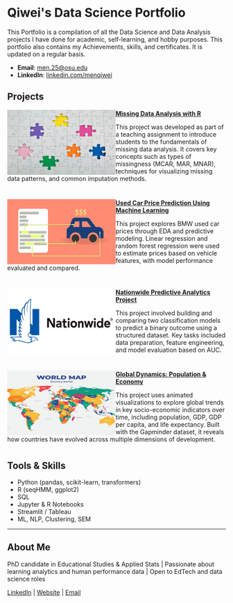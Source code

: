 # Qiwei's Data Science Portfolio

This Portfolio is a compilation of all the Data Science and Data Analysis projects I have done for academic, self-learning, and hobby purposes. This portfolio also contains my Achievements, skills, and certificates. It is updated on a regular basis.

- **Email**: [men.25@osu.edu](men.25@osu.edu)
- **LinkedIn**: [linkedin.com/menqiwei](https://www.linkedin.com/in/qiwei-men-012a341a7/)


## Projects

<img align="left" width="250" height="150" src="https://github.com/menqiwei/Portfolio/blob/main/Images/Missing_Data_Cover.jpeg"> **[Missing Data Analysis with R](https://github.com/menqiwei/Missing-Data-Imputation-Tutorial)**

This project was developed as part of a teaching assignment to introduce students to the fundamentals of missing data analysis. It covers key concepts such as types of missingness (MCAR, MAR, MNAR), techniques for visualizing missing data patterns, and common imputation methods. 

#

<img align="left" width="250" height="150" src="https://github.com/menqiwei/Portfolio/blob/main/Images/car-price-prediction.png"> **[Used Car Price Prediction Using Machine Learning](https://github.com/menqiwei/BMW-Used-Car-Price-Prediction)**

This project explores BMW used car prices through EDA and predictive modeling. Linear regression and random forest regression were used to estimate prices based on vehicle features, with model performance evaluated and compared.

#

<img align="left" width="250" height="150" src="https://github.com/menqiwei/Portfolio/blob/main/Images/Nationwide-Mutual-Insurance-Company-logo-2.png"> **[Nationwide Predictive Analytics Project](https://github.com/menqiwei/Nationwide-Modeling-Exercise)**

This project involved building and comparing two classification models to predict a binary outcome using a structured dataset. Key tasks included data preparation, feature engineering, and model evaluation based on AUC.

#

<img align="left" width="250" height="150" src="https://github.com/menqiwei/Portfolio/blob/main/Images/world_map.jpg"> **[Global Dynamics: Population & Economy](https://github.com/menqiwei/Gapminder-Visualization)**

This project uses animated visualizations to explore global trends in key socio-economic indicators over time, including population, GDP, GDP per capita, and life expectancy. Built with the Gapminder dataset, it reveals how countries have evolved across multiple dimensions of development.

#

## Tools & Skills

- Python (pandas, scikit-learn, transformers)
- R (seqHMM, ggplot2)
- SQL
- Jupyter & R Notebooks
- Streamlit / Tableau
- ML, NLP, Clustering, SEM

---

## About Me

PhD candidate in Educational Studies & Applied Stats | Passionate about learning analytics and human performance data | Open to EdTech and data science roles

[LinkedIn](https://linkedin.com/in/yourprofile) | [Website](https://yourportfolio.com) | [Email](mailto:youremail@example.com)
